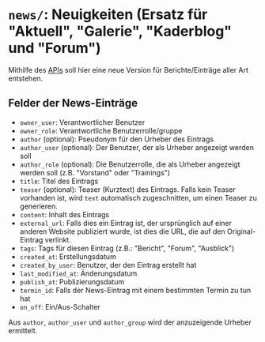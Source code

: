 # `news/`: Neuigkeiten (Ersatz für "Aktuell", "Galerie", "Kaderblog" und "Forum")

Mithilfe des [APIs](../api/README.md) soll hier eine neue Version für Berichte/Einträge aller Art entstehen.

## Felder der News-Einträge

- `owner_user`: Verantwortlicher Benutzer
- `owner_role`: Verantwortliche Benutzerrolle/gruppe
- `author` (optional): Pseudonym für den Urheber des Eintrags
- `author_user` (optional): Der Benutzer, der als Urheber angezeigt werden soll
- `author_role` (optional): Die Benutzerrolle, die als Urheber angezeigt werden soll (z.B. "Vorstand" oder "Trainings")
- `title`: Titel des Eintrags
- `teaser` (optional): Teaser (Kurztext) des Eintrags. Falls kein Teaser vorhanden ist, wird `text` automatisch zugeschnitten, um einen Teaser zu generieren.
- `content`: Inhalt des Eintrags
- `external_url`: Falls dies ein Eintrag ist, der ursprünglich auf einer anderen Website publiziert wurde, ist dies die URL, die auf den Original-Eintrag verlinkt.
- `tags`: Tags für diesen Eintrag (z.B.: "Bericht", "Forum", "Ausblick")
- `created_at`: Erstellungsdatum
- `created_by_user`: Benutzer, der den Eintrag erstellt hat
- `last_modified_at`: Änderungsdatum
- `publish_at`: Publizierungsdatum
- `termin_id`: Falls der News-Eintrag mit einem bestimmten Termin zu tun hat
- `on_off`: Ein/Aus-Schalter

Aus `author`, `author_user` und `author_group` wird der anzuzeigende Urheber ermittelt.
